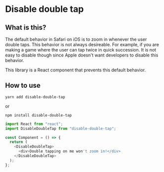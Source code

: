 # Disable double tap

## What is this?

The default behavior in Safari on iOS is to zoom in whenever the user double taps. This behavior is not always desireable. For example, if you are making a game where the user can tap twice in quick succession. It is not easy to disable though since Apple doesn't want developers to disable this behavior.

This library is a React component that prevents this default behavior.

## How to use

`yarn add disable-double-tap`

or

`npm install disable-double-tap`

```js
import React from "react";
import DisableDoubleTap from "disable-double-tap";

const Component = () => {
  return (
    <DisableDoubleTap>
      <div>Double tapping on me won't zoom in!</div>
    </DisableDoubleTap>
  );
};
```

